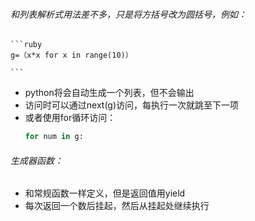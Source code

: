 ###### 和列表解析式用法差不多，只是将方括号改为圆括号，例如：
    ```ruby
    g=（x*x for x in range(10)）

    ```

- python将会自动生成一个列表，但不会输出
- 访问时可以通过next(g)访问，每执行一次就跳至下一项
- 或者使用for循环访问：
    ```ruby
    for num in g:
    
    ```

###### 生成器函数：
- 和常规函数一样定义，但是返回值用yield
- 每次返回一个数后挂起，然后从挂起处继续执行